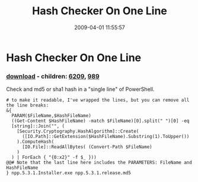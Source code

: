 ﻿---
pid:            988
poster:         Joel Bennett
title:          Hash Checker On One Line
date:           2009-04-01 11:55:57
format:         posh
parent:         0
parent:         0
children:       6209,989
---

# Hash Checker On One Line

### [download](988.ps1) - children: [6209](6209.md), [989](989.md)

Check and md5 or sha1 hash in a "single line" of PowerShell.

```posh
# to make it readable, I've wrapped the lines, but you can remove all the line breaks:
&{ 
  PARAM($FileName,$HashFileName) 
  ((Get-Content $HashFileName) -match $FileName)[0].split(" ")[0] -eq 
  [string]::Join("", (
    [Security.Cryptography.HashAlgorithm]::Create(
      ([IO.Path]::GetExtension($HashFileName).Substring(1).ToUpper())
    ).ComputeHash( 
      [IO.File]::ReadAllBytes( (Convert-Path $FileName) 
    )
  ) | ForEach { "{0:x2}" -f $_ }))
@@# Note that the last line here includes the PARAMETERS: FileName and HashFileName
} npp.5.3.1.Installer.exe npp.5.3.1.release.md5
```

